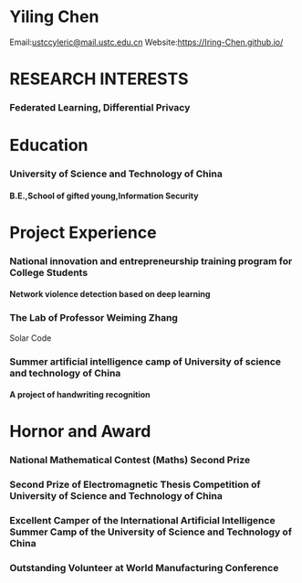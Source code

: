 # Yiling Chen
 Email:ustccyleric@mail.ustc.edu.cn   Website:https://Iring-Chen.github.io/  
 # RESEARCH INTERESTS
 ### Federated Learning, Differential Privacy
 # Education  
 ### University of Science and Technology of China   
 #### B.E.,School of gifted young,Information Security     
 # Project Experience
 ### National innovation and entrepreneurship training program for College Students
 #### Network violence detection based on deep learning  
 ### The Lab of Professor Weiming Zhang  
 Solar Code
 ### Summer artificial intelligence camp of University of science and technology of China 
 #### A project of handwriting recognition
 # Hornor and Award
 ### National Mathematical Contest (Maths) Second Prize
 ### Second Prize of Electromagnetic Thesis Competition of University of Science and Technology of China
 ### Excellent Camper of the International Artificial Intelligence Summer Camp of the University of Science and Technology of China
 ### Outstanding Volunteer at World Manufacturing Conference
